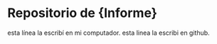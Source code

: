 # Repositorio de {Informe}
esta línea la escribí en mi computador.
esta linea la escribi en github.
